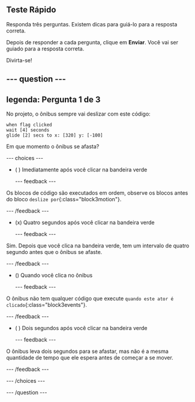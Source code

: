 ## Teste Rápido

Responda três perguntas. Existem dicas para guiá-lo para a resposta correta.

Depois de responder a cada pergunta, clique em **Enviar**. Você vai ser guiado para a resposta correta.

Divirta-se!

--- question ---
---
legenda: Pergunta 1 de 3
---

No projeto, o ônibus sempre vai deslizar com este código:

```blocks3
when flag clicked 
wait [4] seconds
glide [2] secs to x: [320] y: [-100]
```

Em que momento o ônibus se afasta?

--- choices ---

- ( ) Imediatamente após você clicar na bandeira verde

  --- feedback ---

Os blocos de código são executados em ordem, observe os blocos antes do bloco `deslize por`{:class="block3motion"}.

  --- /feedback ---

- (x) Quatro segundos após você clicar na bandeira verde

  --- feedback ---

Sim. Depois que você clica na bandeira verde, tem um intervalo de quatro segundo antes que o ônibus se afaste.

  --- /feedback ---

- () Quando você clica no ônibus

  --- feedback ---

O ônibus não tem qualquer código que execute `quando este ator é clicado`{:class="block3events"}.

  --- /feedback ---

- ( ) Dois segundos após você clicar na bandeira verde

  --- feedback ---

O ônibus leva dois segundos para se afastar, mas não é a mesma quantidade de tempo que ele espera antes de começar a se mover.

  --- /feedback ---

--- /choices ---

--- /question ---
